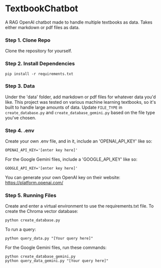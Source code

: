 # TextbookChatbot
A RAG OpenAI chatbot made to handle multiple textbooks as data. Takes either markdown or pdf files as data. 

### Step 1. Clone Repo
Clone the repository for yourself. 
### Step 2. Install Dependencies
```
pip install -r requirements.txt
```
### Step 3. Data
Under the 'data' folder, add markdown or pdf files for whatever data you'd like. This project was tested on various machine learning textbooks, so it's built to handle large amounts of data. Update ```FILE_TYPE``` in ```create_database.py``` and ```create_database_gemini.py``` based on the file type you've chosen. 
### Step 4. .env
Create your own .env file, and in it, include an 'OPENAI_API_KEY' like so: 
```
OPENAI_API_KEY='[enter key here]'
```
For the Google Gemini files, include a 'GOOGLE_API_KEY' like so:
```
GOOGLE_API_KEY='[enter key here]'
```
You can generate your own OpenAI key on their website: https://platform.openai.com/ 
### Step 5. Running Files
Create and enter a virtual environment to use the requirements.txt file. 
To create the Chroma vector database: 
```
python create_database.py
```
To run a query: 
```
python query_data.py "[Your query here]"
```
For the Google Gemini files, run these commands:
```
python create_database_gemini.py
python query_data_gemini.py "[Your query here]"
```